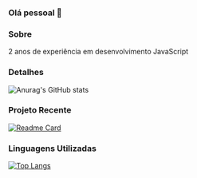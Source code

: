 ### Olá pessoal 👋

### Sobre
2 anos de experiência em desenvolvimento JavaScript

### Detalhes
![Anurag's GitHub stats](https://github-readme-stats.vercel.app/api?username=lucasrvimieiro&show_icons=true&theme=dark)

### Projeto Recente
[![Readme Card](https://github-readme-stats.vercel.app/api/pin/?username=lucasrvimieiro&repo=TikTok-Clone&theme=dark)](https://github.com/lucasrvimieiro/github-readme-stats)

### Linguagens Utilizadas
[![Top Langs](https://github-readme-stats.vercel.app/api/top-langs/?username=lucasrvimieiro&layout=compact)](https://github.com/lucasrvimieiro/github-readme-stats)
